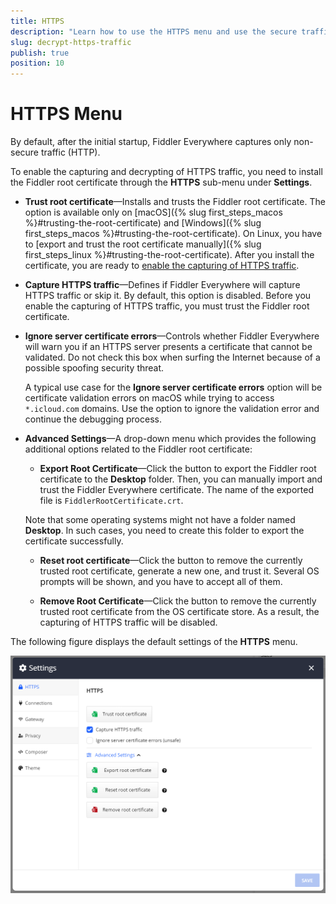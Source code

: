 ```yaml
---
title: HTTPS
description: "Learn how to use the HTTPS menu and use the secure traffic capturing and root certificate options in the Fiddler Everywhere web-debugging HTTP-proxy client."
slug: decrypt-https-traffic
publish: true
position: 10
---
```


# HTTPS Menu

By default, after the initial startup, Fiddler Everywhere captures only non-secure traffic (HTTP).

To enable the capturing and decrypting of HTTPS traffic, you need to install the Fiddler root certificate through the **HTTPS** sub-menu under **Settings**.

* **Trust root certificate**&mdash;Installs and trusts the Fiddler root certificate. The option is available only on [macOS]({% slug first_steps_macos %}#trusting-the-root-certificate) and [Windows]({% slug first_steps_macos %}#trusting-the-root-certificate). On Linux, you have to [export and trust the root certificate manually]({% slug first_steps_linux %}#trusting-the-root-certificate). After you install the certificate, you are ready to [enable the capturing of HTTPS traffic](#capture-https-traffic).
* **Capture HTTPS traffic**&mdash;Defines if Fiddler Everywhere will capture HTTPS traffic or skip it. By default, this option is disabled. Before you enable the capturing of HTTPS traffic, you must trust the Fiddler root certificate.
* **Ignore server certificate errors**&mdash;Controls whether Fiddler Everywhere will warn you if an HTTPS server presents a certificate that cannot be validated. Do not check this box when surfing the Internet because of a possible spoofing security threat.

    A typical use case for the **Ignore server certificate errors** option will be certificate validation errors on macOS while trying to access `*.icloud.com` domains. Use the option to ignore the validation error and continue the debugging process.

* **Advanced Settings**&mdash;A drop-down menu which provides the following additional options related to the Fiddler root certificate:

    * **Export Root Certificate**&mdash;Click the button to export the Fiddler root certificate to the **Desktop** folder. Then, you can manually import and trust the Fiddler Everywhere certificate. The name of the exported file is `FiddlerRootCertificate.crt`.

    Note that some operating systems might not have a folder named **Desktop**. In such cases, you need to create this folder to export the certificate successfully.

    * **Reset root certificate**&mdash;Click the button to remove the currently trusted root certificate, generate a new one, and trust it. Several OS prompts will be shown, and you have to accept all of them.

    * **Remove Root Certificate**&mdash;Click the button to remove the currently trusted root certificate from the OS certificate store. As a result, the capturing of HTTPS traffic will be disabled.

The following figure displays the default settings of the **HTTPS** menu.  

![default https settings](../../images/settings/settings-https.png)
